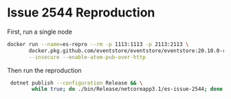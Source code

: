 # Issue 2544 Reproduction

First, run a single node
```bash
docker run --name=es-repro --rm -p 1113:1113 -p 2113:2113 \
       docker.pkg.github.com/eventstore/eventstore/eventstore:20.10.0-rc1-buster-slim \
       --insecure --enable-atom-pub-over-http
```
Then run the reproduction
```bash
 dotnet publish --configuration Release && \
        while true; do ./bin/Release/netcoreapp3.1/es-issue-2544; done
```
